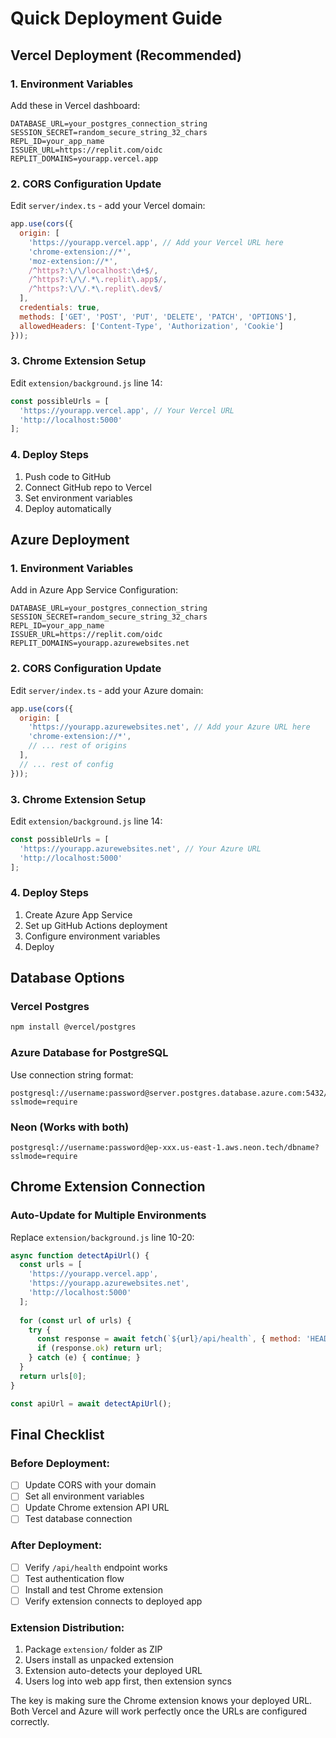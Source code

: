 # Quick Deployment Guide

## Vercel Deployment (Recommended)

### 1. Environment Variables
Add these in Vercel dashboard:
```
DATABASE_URL=your_postgres_connection_string
SESSION_SECRET=random_secure_string_32_chars
REPL_ID=your_app_name
ISSUER_URL=https://replit.com/oidc
REPLIT_DOMAINS=yourapp.vercel.app
```

### 2. CORS Configuration Update
Edit `server/index.ts` - add your Vercel domain:
```javascript
app.use(cors({
  origin: [
    'https://yourapp.vercel.app', // Add your Vercel URL here
    'chrome-extension://*',
    'moz-extension://*',
    /^https?:\/\/localhost:\d+$/,
    /^https?:\/\/.*\.replit\.app$/,
    /^https?:\/\/.*\.replit\.dev$/
  ],
  credentials: true,
  methods: ['GET', 'POST', 'PUT', 'DELETE', 'PATCH', 'OPTIONS'],
  allowedHeaders: ['Content-Type', 'Authorization', 'Cookie']
}));
```

### 3. Chrome Extension Setup
Edit `extension/background.js` line 14:
```javascript
const possibleUrls = [
  'https://yourapp.vercel.app', // Your Vercel URL
  'http://localhost:5000'
];
```

### 4. Deploy Steps
1. Push code to GitHub
2. Connect GitHub repo to Vercel
3. Set environment variables
4. Deploy automatically

## Azure Deployment

### 1. Environment Variables
Add in Azure App Service Configuration:
```
DATABASE_URL=your_postgres_connection_string
SESSION_SECRET=random_secure_string_32_chars
REPL_ID=your_app_name
ISSUER_URL=https://replit.com/oidc
REPLIT_DOMAINS=yourapp.azurewebsites.net
```

### 2. CORS Configuration Update
Edit `server/index.ts` - add your Azure domain:
```javascript
app.use(cors({
  origin: [
    'https://yourapp.azurewebsites.net', // Add your Azure URL here
    'chrome-extension://*',
    // ... rest of origins
  ],
  // ... rest of config
}));
```

### 3. Chrome Extension Setup
Edit `extension/background.js` line 14:
```javascript
const possibleUrls = [
  'https://yourapp.azurewebsites.net', // Your Azure URL
  'http://localhost:5000'
];
```

### 4. Deploy Steps
1. Create Azure App Service
2. Set up GitHub Actions deployment
3. Configure environment variables
4. Deploy

## Database Options

### Vercel Postgres
```bash
npm install @vercel/postgres
```

### Azure Database for PostgreSQL
Use connection string format:
```
postgresql://username:password@server.postgres.database.azure.com:5432/database?sslmode=require
```

### Neon (Works with both)
```
postgresql://username:password@ep-xxx.us-east-1.aws.neon.tech/dbname?sslmode=require
```

## Chrome Extension Connection

### Auto-Update for Multiple Environments
Replace `extension/background.js` line 10-20:
```javascript
async function detectApiUrl() {
  const urls = [
    'https://yourapp.vercel.app',
    'https://yourapp.azurewebsites.net',
    'http://localhost:5000'
  ];
  
  for (const url of urls) {
    try {
      const response = await fetch(`${url}/api/health`, { method: 'HEAD' });
      if (response.ok) return url;
    } catch (e) { continue; }
  }
  return urls[0];
}

const apiUrl = await detectApiUrl();
```

## Final Checklist

### Before Deployment:
- [ ] Update CORS with your domain
- [ ] Set all environment variables
- [ ] Update Chrome extension API URL
- [ ] Test database connection

### After Deployment:
- [ ] Verify `/api/health` endpoint works
- [ ] Test authentication flow
- [ ] Install and test Chrome extension
- [ ] Verify extension connects to deployed app

### Extension Distribution:
1. Package `extension/` folder as ZIP
2. Users install as unpacked extension
3. Extension auto-detects your deployed URL
4. Users log into web app first, then extension syncs

The key is making sure the Chrome extension knows your deployed URL. Both Vercel and Azure will work perfectly once the URLs are configured correctly.